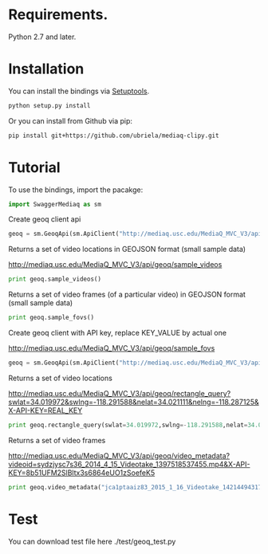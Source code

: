 # Requirements.
Python 2.7 and later.

# Installation
You can install the bindings via [Setuptools](http://pypi.python.org/pypi/setuptools).

```sh
python setup.py install
```
Or you can install from Github via pip:

```sh
pip install git+https://github.com/ubriela/mediaq-clipy.git
```

# Tutorial
To use the bindings, import the pacakge:

```python
import SwaggerMediaq as sm
```

Create geoq client api
```python
geoq = sm.GeoqApi(sm.ApiClient("http://mediaq.usc.edu/MediaQ_MVC_V3/api"))
```

Returns a set of video locations in GEOJSON format (small sample data)

http://mediaq.usc.edu/MediaQ_MVC_V3/api/geoq/sample_videos
```python
print geoq.sample_videos()
```
Returns a set of video frames (of a particular video) in GEOJSON format (small sample data)
```python
print geoq.sample_fovs()
```

Create geoq client with API key, replace KEY_VALUE by actual one

http://mediaq.usc.edu/MediaQ_MVC_V3/api/geoq/sample_fovs
```python
geoq = sm.GeoqApi(sm.ApiClient("http://mediaq.usc.edu/MediaQ_MVC_V3/api", "X-API-KEY", "KEY_VALUE"))
```

Returns a set of video locations

http://mediaq.usc.edu/MediaQ_MVC_V3/api/geoq/rectangle_query?swlat=34.019972&swlng=-118.291588&nelat=34.021111&nelng=-118.287125&X-API-KEY=REAL_KEY
```python
print geoq.rectangle_query(swlat=34.019972,swlng=-118.291588,nelat=34.021111,nelng=-118.287125)
```

Returns a set of video frames

http://mediaq.usc.edu/MediaQ_MVC_V3/api/geoq/video_metadata?videoid=sydzjysc7s36_2014_4_15_Videotake_1397518537455.mp4&X-API-KEY=8b51UFM2SlBltx3s6864eUO1zSoefeK5
```python
print geoq.video_metadata("jca1ptaaiz83_2015_1_16_Videotake_1421449431727.mp4")
```

# Test
You can download test file here ./test/geoq_test.py
